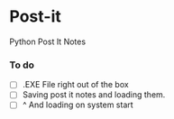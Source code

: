 # Post-it
 Python Post It Notes

### To do
- [ ] .EXE File right out of the box
- [ ] Saving post it notes and loading them.
- [ ] ^ And loading on system start